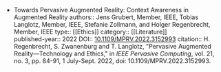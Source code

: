 - Towards Pervasive Augmented Reality: Context Awareness in Augmented Reality
  authors:: Jens Grubert, Member, IEEE, Tobias Langlotz, Member, IEEE,
  Stefanie Zollmann, and Holger Regenbrecht, Member, IEEE
  type:: [[Ethics]] 
  category:: [[Literature]]  
  published-year:: 2022
  DOI:: [10.1109/MPRV.2022.3152993](https://doi.org/10.1109/MPRV.2022.3152993) 
  citation:: H. Regenbrecht, S. Zwanenburg and T. Langlotz, "Pervasive Augmented Reality—Technology and Ethics," in *IEEE Pervasive Computing*, vol. 21, no. 3, pp. 84-91, 1 July-Sept. 2022, doi: 10.1109/MPRV.2022.3152993.